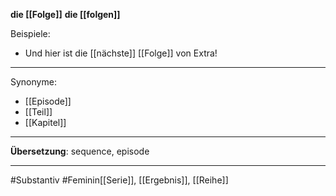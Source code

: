 **die [[Folge]]**
**die [[folgen]]**

Beispiele:
- Und hier ist die [[nächste]] [[Folge]] von Extra!

---

Synonyme:
- [[Episode]]
- [[Teil]]
- [[Kapitel]]

---

**Übersetzung**:
sequence, episode

---

#Substantiv
#Feminin[[Serie]], [[Ergebnis]], [[Reihe]]